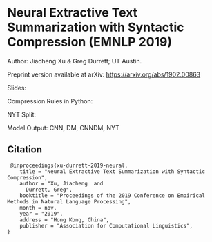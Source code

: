 
# Neural Extractive Text Summarization with Syntactic Compression (EMNLP 2019)

Author: Jiacheng Xu & Greg Durrett; UT Austin.
 
Preprint version available at arXiv: https://arxiv.org/abs/1902.00863

Slides: 

Compression Rules in Python:

NYT Split: 

Model Output: CNN, DM, CNNDM, NYT


## Citation
```
 @inproceedings{xu-durrett-2019-neural,
    title = "Neural Extractive Text Summarization with Syntactic Compression",
    author = "Xu, Jiacheng  and
      Durrett, Greg",
    booktitle = "Proceedings of the 2019 Conference on Empirical Methods in Natural Language Processing",
    month = nov,
    year = "2019",
    address = "Hong Kong, China",
    publisher = "Association for Computational Linguistics",
}
```